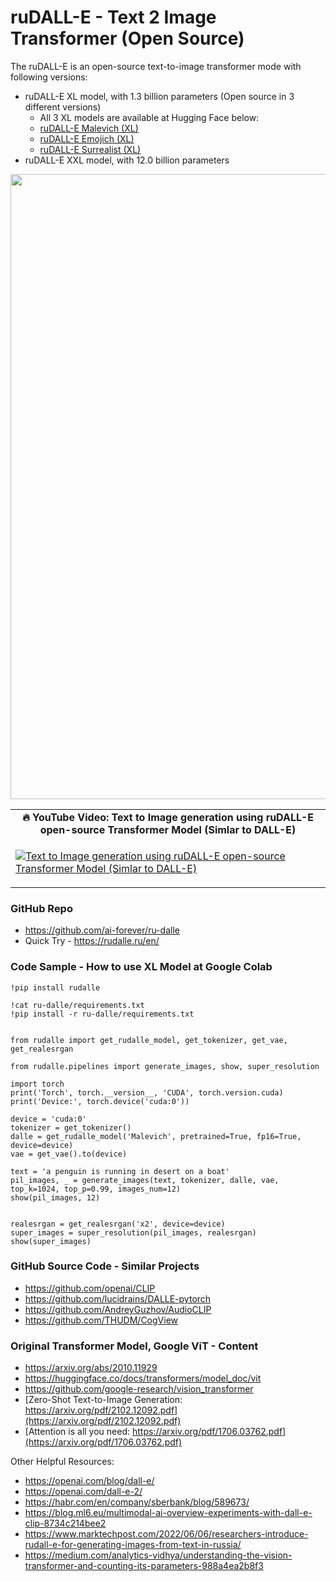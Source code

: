 # ruDALL-E - Text 2 Image Transformer (Open Source) # 

The ruDALL-E is an open-source text-to-image transformer mode with following versions:
- ruDALL-E  XL model, with 1.3 billion parameters (Open source in 3 different versions)
    - All 3 XL models are available at Hugging Face below:
    - [ruDALL-E Malevich (XL)](https://huggingface.co/sberbank-ai/rudalle-Malevich)
    - [ruDALL-E Emojich (XL)](https://huggingface.co/sberbank-ai/rudalle-Emojich)
    - [ruDALL-E Surrealist (XL)](https://huggingface.co/shonenkov-AI/rudalle-xl-surrealist)
- ruDALL-E XXL model, with 12.0 billion parameters 

<div align="center">
  <img src="https://github.com/prodramp/DeepWorks/blob/main/ruDALL-E/images/ruDALL-e.png?raw=true" width="1000" />
</div> 

<table class="table table-striped table-bordered table-vcenter">
    <tr>
        <td align="center"><b>🔥&nbsp;YouTube Video:&nbsp;Text to Image generation using ruDALL-E open-source Transformer Model (Simlar to DALL-E) </b></td>
    </tr>
    <tr>
        <td>
            <div>
                
[![Text to Image generation using ruDALL-E open-source Transformer Model (Simlar to DALL-E)](https://img.youtube.com/vi/0yl7wEykzag/0.jpg)](https://www.youtube.com/watch?v=0yl7wEykzag)

  </tr>
</table>


### GitHub Repo ###
- https://github.com/ai-forever/ru-dalle
- Quick Try - https://rudalle.ru/en/

### Code Sample - How to use XL Model at Google Colab ###
```
!pip install rudalle

!cat ru-dalle/requirements.txt
!pip install -r ru-dalle/requirements.txt 


from rudalle import get_rudalle_model, get_tokenizer, get_vae, get_realesrgan

from rudalle.pipelines import generate_images, show, super_resolution

import torch
print('Torch', torch.__version__, 'CUDA', torch.version.cuda)
print('Device:', torch.device('cuda:0'))

device = 'cuda:0'
tokenizer = get_tokenizer()
dalle = get_rudalle_model('Malevich', pretrained=True, fp16=True, device=device) 
vae = get_vae().to(device)

text = 'a penguin is running in desert on a boat'
pil_images, _ = generate_images(text, tokenizer, dalle, vae, top_k=1024, top_p=0.99, images_num=12)
show(pil_images, 12)


realesrgan = get_realesrgan('x2', device=device)
super_images = super_resolution(pil_images, realesrgan)
show(super_images)
```

### GitHub Source Code - Similar Projects ###
- https://github.com/openai/CLIP
- https://github.com/lucidrains/DALLE-pytorch
- https://github.com/AndreyGuzhov/AudioCLIP
- https://github.com/THUDM/CogView


### Original Transformer Model, Google ViT - Content ###
- https://arxiv.org/abs/2010.11929
- https://huggingface.co/docs/transformers/model_doc/vit
- https://github.com/google-research/vision_transformer
- [Zero-Shot Text-to-Image Generation: https://arxiv.org/pdf/2102.12092.pdf](https://arxiv.org/pdf/2102.12092.pdf)
- [Attention is all you need: https://arxiv.org/pdf/1706.03762.pdf](https://arxiv.org/pdf/1706.03762.pdf)

Other Helpful Resources:
- https://openai.com/blog/dall-e/
- https://openai.com/dall-e-2/
- https://habr.com/en/company/sberbank/blog/589673/
- https://blog.ml6.eu/multimodal-ai-overview-experiments-with-dall-e-clip-8734c214bee2
- https://www.marktechpost.com/2022/06/06/researchers-introduce-rudall-e-for-generating-images-from-text-in-russia/
- https://medium.com/analytics-vidhya/understanding-the-vision-transformer-and-counting-its-parameters-988a4ea2b8f3
